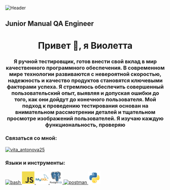 ![Header](https://user-images.githubusercontent.com/74038190/225813708-98b745f2-7d22-48cf-9150-083f1b00d6c9.gif)

## Junior Manual QA Engineer

<h1 align="center">Привет 👋, я Виолетта</h1>
<h3 align="center">Я ручной тестировщик, готов внести свой вклад в мир качественного программного обеспечения. В современном мире технологии развиваются с невероятной скоростью, надежность и качество продуктов становятся ключевыми факторами успеха. Я стремлюсь обеспечить совершенный пользовательский опыт, выявляя и допуская ошибки до того, как они дойдут до конечного пользователя. Мой подход к проведению тестирования основан на внимательном рассмотрении деталей и тщательном просмотре изображений пользователей. Я изучаю каждую функциональность, проверяю</h3>

<h3 align="left">Связаться со мной:</h3>
<p align="left">
<a href="https://instagram.com/vita_antonova25" target="blank"><img align="center" src="https://raw.githubusercontent.com/rahuldkjain/github-profile-readme-generator/master/src/images/icons/Social/instagram.svg" alt="vita_antonova25" height="30" width="40" /></a>
</p>

<h3 align="left">Языки и инструменты:</h3>
<p align="left"> <a href="https://www.gnu.org/software/bash/" target="_blank" rel="noreferrer"> <img src="https://www.vectorlogo.zone/logos/gnu_bash/gnu_bash-icon.svg" alt="bash" width="40" height="40"/> </a> <a href="https://developer.mozilla.org/en-US/docs/Web/JavaScript" target="_blank" rel="noreferrer"> <img src="https://raw.githubusercontent.com/devicons/devicon/master/icons/javascript/javascript-original.svg" alt="javascript" width="40" height="40"/> </a> <a href="https://www.mysql.com/" target="_blank" rel="noreferrer"> <img src="https://raw.githubusercontent.com/devicons/devicon/master/icons/mysql/mysql-original-wordmark.svg" alt="mysql" width="40" height="40"/> </a> <a href="https://www.postgresql.org" target="_blank" rel="noreferrer"> <img src="https://raw.githubusercontent.com/devicons/devicon/master/icons/postgresql/postgresql-original-wordmark.svg" alt="postgresql" width="40" height="40"/> </a> <a href="https://postman.com" target="_blank" rel="noreferrer"> <img src="https://www.vectorlogo.zone/logos/getpostman/getpostman-icon.svg" alt="postman" width="40" height="40"/> </a> <a href="https://www.python.org" target="_blank" rel="noreferrer"> <img src="https://raw.githubusercontent.com/devicons/devicon/master/icons/python/python-original.svg" alt="python" width="40" height="40"/> </a> </p>
